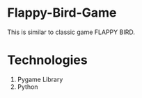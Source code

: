 # Flappy-Bird-Game
This is similar to classic game FLAPPY BIRD.

# Technologies 
1. Pygame Library
2. Python

